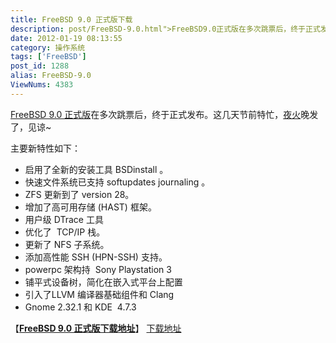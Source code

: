 ```yaml
---
title: FreeBSD 9.0 正式版下载
description: post/FreeBSD-9.0.html">FreeBSD9.0正式版在多次跳票后，终于正式发布。这几天节前特忙，夜火晚发了，见谅~主要新特性如下： ……
date: 2012-01-19 08:13:55
category: 操作系统
tags: ['FreeBSD']
post_id: 1288
alias: FreeBSD-9.0
ViewNums: 4383
---
```


[FreeBSD 9.0 正式版](/blog/freebsd-90)在多次跳票后，终于正式发布。这几天节前特忙，[夜火](http://www.15897.com/)晚发了，见谅~

主要新特性如下：

* 启用了全新的安装工具 BSDinstall 。
* 快速文件系统已支持 softupdates journaling 。
* ZFS 更新到了 version 28。
* 增加了高可用存储 (HAST) 框架。
* 用户级 DTrace 工具
* 优化了  TCP/IP 栈。
* 更新了 NFS 子系统。
* 添加高性能 SSH (HPN-SSH) 支持。
* powerpc 架构持  Sony Playstation 3
* 铺平式设备树，简化在嵌入式平台上配置
* 引入了LLVM 编译器基础组件和 Clang
* Gnome 2.32.1 和 KDE  4.7.3

【[**FreeBSD 9.0 正式版下载地址**](/blog/freebsd-90)】
 [下载地址](download.asp?id=474)

